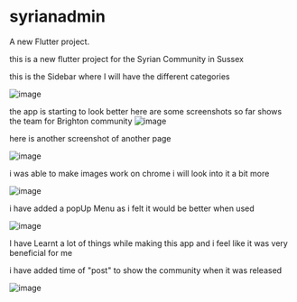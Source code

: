 # syrianadmin

A new Flutter project.

this is a new flutter project for the Syrian Community in Sussex 

this is the Sidebar where I will have the different categories 

![image](https://github.com/Amjadyabroudi128/syriancommunity/assets/61939508/d5cdabfb-3a9c-4b4e-8ed8-e66a30489660)

the app is starting to look better 
here are some screenshots so far 
shows the team for Brighton community
![image](https://github.com/Amjadyabroudi128/syriancommunity/assets/61939508/9fffb693-5c62-40d8-b5ab-d7b246ddcb9f)

here is another screenshot of another page 

![image](https://github.com/Amjadyabroudi128/syriancommunity/assets/61939508/4c2090e7-5f36-43d0-860d-10be819325f1)

i was able to make images work on chrome i will look into it a bit more

![image](https://github.com/Amjadyabroudi128/syriancommunity/assets/61939508/8be25117-36df-41cc-ba2a-e1d4cf559e6a)

i have added a popUp Menu as i felt it would be better when used 


![image](https://github.com/Amjadyabroudi128/syriancommunity/assets/61939508/c6da1b8e-b92f-4879-a3a6-369db4e5c8b9)

I have Learnt a lot of things while making this app and i feel like it was very beneficial for me 

i have added time of "post" to show the community when it was released 

![image](https://github.com/Amjadyabroudi128/syriancommunity/assets/61939508/6f3d7b1a-5f33-400e-9bed-c19729b6ba52)



